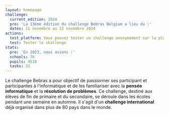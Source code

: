 ```yaml
---
layout: homepage
challenge:
  current_edition: 2024
  pre: 'La 13ème édition du challenge Bebras Belgium a lieu du :'
  dates: 11 novembre au 22 novembre 2024
actions:
  test_platform: Vous pouvez tester un challenge anonymement sur la plateforme dédiée.
  test: Tester le challenge
stats:
  pre: 'En 2023, nous avions :'
  schools: 76
  pupils: 4518
  tasks: 31
---
```


Le challenge Bebras a pour objectif de passionner ses participant et participantes à l'informatique et de les familiariser avec la **pensée informatique** et la **résolution de problèmes**. Ce challenge, destiné aux élèves de fin de primaire et du secondaire, se déroule dans les écoles pendant une semaine en automne. Il s'agit d'un **challenge international** déjà organisé dans plus de 80 pays dans le monde.
